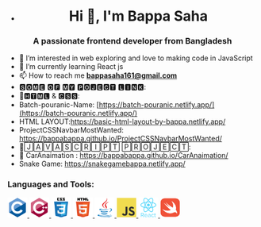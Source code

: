 - <h1 align="center">Hi 👋, I'm Bappa Saha</h1>
<h3 align="center">A passionate frontend developer from Bangladesh</h3>
 
- 👀 I’m interested in web exploring and love to making code in JavaScript
- 🌱 I’m currently learning React js
- 📫 How to reach me **bappasaha161@gmail.com**
-  🆂🅾🅼🅴 🅾🅵 🅼🆈 🅿🅾🅹🅴🅲🆃 🅻🅸🅽🅺:
-  🤝🅷🆃🅼🅻 & 🅲🆂🆂:
- Batch-pouranic-Name:  [https://batch-pouranic.netlify.app/](https://batch-pouranic.netlify.app/)
- HTML LAYOUT:https://basic-html-layout-by-bappa.netlify.app/
- ProjectCSSNavbarMostWanted: https://bappabappa.github.io/ProjectCSSNavbarMostWanted/
-  🤝🄹🄰🅅🄰🅂🄲🅁🄸🄿🅃 🄿🅁🄾🄹🄴🄲🅃: 
-  🚖 CarAnaimation : https://bappabappa.github.io/CarAnaimation/
-  Snake Game: https://snakegamebappa.netlify.app/
<h3 align="left">Languages and Tools:</h3>
<p align="left"> <a href="https://www.cprogramming.com/" target="_blank"> <img src="https://raw.githubusercontent.com/devicons/devicon/master/icons/c/c-original.svg" alt="c" width="40" height="40"/> </a> <a href="https://www.w3schools.com/cpp/" target="_blank"> <img src="https://raw.githubusercontent.com/devicons/devicon/master/icons/cplusplus/cplusplus-original.svg" alt="cplusplus" width="40" height="40"/> </a> <a href="https://www.w3schools.com/css/" target="_blank"> <img src="https://raw.githubusercontent.com/devicons/devicon/master/icons/css3/css3-original-wordmark.svg" alt="css3" width="40" height="40"/> </a> <a href="https://www.w3.org/html/" target="_blank"> <img src="https://raw.githubusercontent.com/devicons/devicon/master/icons/html5/html5-original-wordmark.svg" alt="html5" width="40" height="40"/> </a> <a href="https://www.java.com" target="_blank"> <img src="https://raw.githubusercontent.com/devicons/devicon/master/icons/java/java-original.svg" alt="java" width="40" height="40"/> </a> <a href="https://developer.mozilla.org/en-US/docs/Web/JavaScript" target="_blank"> <img src="https://raw.githubusercontent.com/devicons/devicon/master/icons/javascript/javascript-original.svg" alt="javascript" width="40" height="40"/> </a> <a href="https://reactjs.org/" target="_blank"> <img src="https://raw.githubusercontent.com/devicons/devicon/master/icons/react/react-original-wordmark.svg" alt="react" width="40" height="40"/> </a> <a href="https://developer.apple.com/swift/" target="_blank"> <img src="https://raw.githubusercontent.com/devicons/devicon/master/icons/swift/swift-original.svg" alt="swift" width="40" height="40"/> </a> </p
-
<!---
bappabappa/bappabappa is a ✨ special ✨ repository because its `README.md` (this file) appears on your GitHub profile.
You can click the Preview link to take a look at your changes.
--->

  


